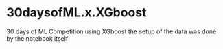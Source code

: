 # 30daysofML.x.XGboost
30 days of ML Competition using XGboost
the setup of the data was done by the notebook itself
